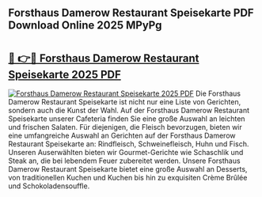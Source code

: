 ## Forsthaus Damerow Restaurant Speisekarte PDF Download Online 2025 MPyPg

# <h2><a href="http://gcdksow.nevu.top/?p=Forsthaus+Damerow+Restaurant+Speisekarte">🔗 👉🔴 Forsthaus Damerow Restaurant Speisekarte 2025 PDF</a></h2>

[![Forsthaus Damerow Restaurant Speisekarte 2025 PDF](https://i.imgur.com/dBaPXMq.png)](http://gcdksow.nevu.top/?p=Forsthaus+Damerow+Restaurant+Speisekarte)
Die Forsthaus Damerow Restaurant Speisekarte ist nicht nur eine Liste von Gerichten, sondern auch die Kunst der Wahl. Auf der Forsthaus Damerow Restaurant Speisekarte unserer Cafeteria finden Sie eine große Auswahl an leichten und frischen Salaten. Für diejenigen, die Fleisch bevorzugen, bieten wir eine umfangreiche Auswahl an Gerichten auf der Forsthaus Damerow Restaurant Speisekarte an: Rindfleisch, Schweinefleisch, Huhn und Fisch. Unseren Auserwählten bieten wir Gourmet-Gerichte wie Schaschlik und Steak an, die bei lebendem Feuer zubereitet werden. Unsere Forsthaus Damerow Restaurant Speisekarte bietet eine große Auswahl an Desserts, von traditionellen Kuchen und Kuchen bis hin zu exquisiten Crème Brûlée und Schokoladensouffle.
